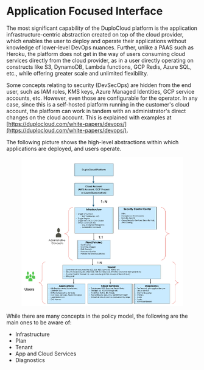 # Application Focused Interface

The most significant capability of the DuploCloud platform is the application infrastructure-centric abstraction created on top of the cloud provider, which enables the user to deploy and operate their applications without knowledge of lower-level DevOps nuances. Further, unlike a PAAS such as Heroku, the platform does not get in the way of users consuming cloud services directly from the cloud provider, as in a user directly operating on constructs like S3, DynamoDB, Lambda functions, GCP Redis, Azure SQL, etc., while offering greater scale and unlimited flexibility.

Some concepts relating to security (DevSecOps) are hidden from the end user, such as IAM roles, KMS keys, Azure Managed Identities, GCP service accounts, etc. However, even those are configurable for the operator. In any case, since this is a self-hosted platform running in the customer's cloud account, the platform can work in tandem with an administrator's direct changes on the cloud account. This is explained with examples at [https://duplocloud.com/white-papers/devops/](https://duplocloud.com/white-papers/devops/).

The following picture shows the high-level abstractions within which applications are deployed, and users operate.



<figure><img src="../../.gitbook/assets/gad (2).png" alt=""><figcaption></figcaption></figure>

While there are many concepts in the policy model, the following are the main ones to be aware of:

* Infrastructure
* Plan
* Tenant
* App and Cloud Services
* Diagnostics
